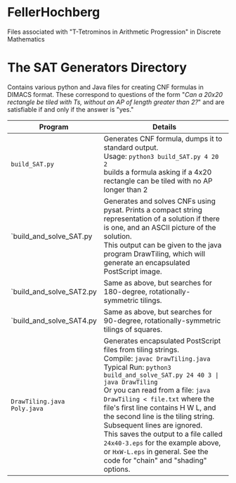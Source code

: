 # FellerHochberg
Files associated with "T-Tetrominos in Arithmetic Progression" in Discrete Mathematics

# The SAT Generators Directory
Contains various python and Java files for creating CNF formulas in DIMACS format. These correspond to questions of the form "_Can a 20x20 rectangle be tiled with Ts, without an AP of length greater than 2?_" and are satisfiable if and only if the answer is "yes." 

Program | Details
------- | -------
`build_SAT.py` | Generates CNF formula, dumps it to standard output.<br>Usage: `python3 build_SAT.py 4 20 2`<br>builds a formula asking if a 4x20 rectangle can be tiled with no AP longer than 2
`build_and_solve_SAT.py | Generates and solves CNFs using pysat. Prints a compact string representation of a solution if there is one, and an ASCII picture of the solution.<br>This output can be given to the java program DrawTiling, which will generate an encapsulated PostScript image.
`build_and_solve_SAT2.py | Same as above, but searches for 180-degree, rotationally-symmetric tilings.
`build_and_solve_SAT4.py | Same as above, but searches for 90-degree, rotationally-symmetric tilings of squares.
`DrawTiling.java`<br>`Poly.java` | Generates encapsulated PostScript files from tiling strings.<br>Compile: `javac DrawTiling.java` <br>Typical Run: `python3 build_and_solve_SAT.py 24 40 3 \| java DrawTiling`<br>Or you can read from a file: `java DrawTiling < file.txt` where the file's first line contains H W L, and the second line is the tiling string. Subsequent lines are ignored.<br>This saves the output to a file called `24x40-3.eps` for the example above, or `HxW-L.eps` in general.  See the code for "chain" and "shading" options.
